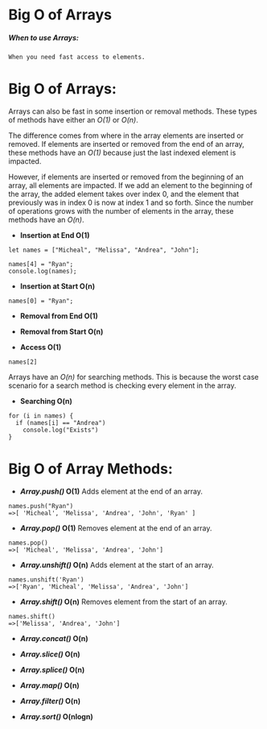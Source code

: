 # Big O of Arrays

##### When to use Arrays:

    When you need fast access to elements.

# Big O of Arrays:

Arrays can also be fast in some insertion or removal methods. These types of methods have either an _O(1)_ or _O(n)_.

The difference comes from where in the array elements are inserted or removed. If elements are inserted or removed from the end of an array, these methods have an _O(1)_ because just the last indexed element is impacted.

However, if elements are inserted or removed from the beginning of an array, all elements are impacted. If we add an element to the beginning of the array, the added element takes over index 0, and the element that previously was in index 0 is now at index 1 and so forth. Since the number of operations grows with the number of elements in the array, these methods have an _O(n)_.

- **Insertion at End O(1)**

```
let names = ["Micheal", "Melissa", "Andrea", "John"];

names[4] = "Ryan";
console.log(names);
```

- **Insertion at Start O(n)**

```
names[0] = "Ryan";
```

- **Removal from End O(1)**

- **Removal from Start O(n)**

- **Access O(1)**

```
names[2]
```

Arrays have an _O(n)_ for searching methods. This is because the worst case scenario for a search method is checking every element in the array.

- **Searching O(n)**

```
for (i in names) {
  if (names[i] == "Andrea")
    console.log("Exists")
}
```

# Big O of Array Methods:

- **_Array.push()_ O(1)**
  Adds element at the end of an array.

```
names.push("Ryan")
=>[ 'Micheal', 'Melissa', 'Andrea', 'John', 'Ryan' ]
```

- **_Array.pop()_ O(1)**
  Removes element at the end of an array.

```
names.pop()
=>[ 'Micheal', 'Melissa', 'Andrea', 'John']
```

- **_Array.unshift()_ O(n)**
  Adds element at the start of an array.

```
names.unshift('Ryan')
=>['Ryan', 'Micheal', 'Melissa', 'Andrea', 'John']
```

- **_Array.shift()_ O(n)**
  Removes element from the start of an array.

```
names.shift()
=>['Melissa', 'Andrea', 'John']
```

- **_Array.concat()_ O(n)**

- **_Array.slice()_ O(n)**

- **_Array.splice()_ O(n)**

- **_Array.map()_ O(n)**

- **_Array.filter()_ O(n)**

- **_Array.sort()_ O(nlogn)**
